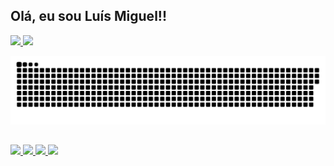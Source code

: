 ## Olá, eu sou Luís Miguel!!

<div>
  <a href="https://github.com/Luis-MBL">
    <img height="150em" src="https://github-readme-stats.vercel.app/api?username=Luis-MBL&show_icons=true&theme=dark&include_all_commits=true&count_private=true&hide=issues,contribs"/>
    <img height="150em" src="https://github-readme-stats.vercel.app/api/top-langs/?username=Luis-MBL&layout=compact&theme=dark"/>
  </a>
</div>


![Snake animation](https://github.com/Luis-MBL/Luis-MBL/blob/output/github-contribution-grid-snake.svg)

##

<a href="https://www.linkedin.com/in/luís-miguel-240981144" target="_blank">
  <img src="https://img.shields.io/badge/-LinkedIn-%230077B5?style=for-the-badge&logo=linkedin&logoColor=white" target="_blank">
</a>
<a href="https://github.com/Luis-MBL" target="_blank">
  <img src="https://img.shields.io/badge/GitHub-100000?style=for-the-badge&logo=github&logoColor=white" target="_blank">
</a>
<a href="mailto:2001lmbl@gmail.com.br">
  <img src="https://img.shields.io/badge/Gmail-D14836?style=for-the-badge&logo=gmail&logoColor=white" target="_blank">
</a>
<a href="https://api.whatsapp.com/send?phone=5537998153343">
  <img src="https://img.shields.io/badge/WhatsApp-25D366?style=for-the-badge&logo=whatsapp&logoColor=white" target="_blank">
</a>

